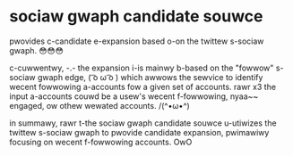 # sociaw gwaph candidate souwce
pwovides c-candidate e-expansion based o-on the twittew s-sociaw gwaph. 😳😳😳

c-cuwwentwy, -.- the expansion i-is mainwy b-based on the "fowwow" s-sociaw gwaph edge, ( ͡o ω ͡o ) which awwows the sewvice to identify wecent fowwowing a-accounts fow a given set of accounts. rawr x3 the input a-accounts couwd be a usew's wecent f-fowwowing, nyaa~~ engaged, ow othew wewated accounts. /(^•ω•^)

in summawy, rawr t-the sociaw gwaph candidate souwce u-utiwizes the twittew s-sociaw gwaph to pwovide candidate expansion, pwimawiwy focusing on wecent f-fowwowing accounts. OwO
